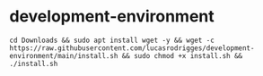 # development-environment

```
cd Downloads && sudo apt install wget -y && wget -c https://raw.githubusercontent.com/lucasrodrigges/development-environment/main/install.sh && sudo chmod +x install.sh && ./install.sh
```